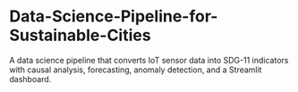 # Data-Science-Pipeline-for-Sustainable-Cities
A data science pipeline that converts IoT sensor data into SDG-11 indicators with causal analysis, forecasting, anomaly detection, and a Streamlit dashboard.
